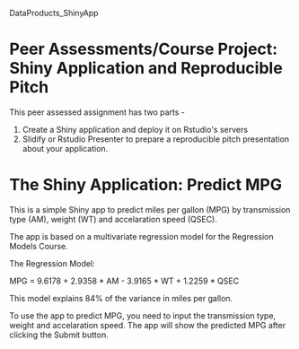 DataProducts_ShinyApp

# Peer Assessments/Course Project: Shiny Application and Reproducible Pitch

This peer assessed assignment has two parts -

1. Create a Shiny application and deploy it on Rstudio's servers
2. Slidify or Rstudio Presenter to prepare a reproducible pitch presentation about your application.

# The Shiny Application: Predict MPG
This is a simple Shiny app to predict miles per gallon (MPG) by transmission type (AM), weight (WT) and accelaration speed (QSEC).

The app is based on a multivariate regression model for the Regression Models Course.

The Regression Model:

MPG = 9.6178 + 2.9358 * AM - 3.9165 * WT + 1.2259 * QSEC

This model explains 84% of the variance in miles per gallon.

To use the app to predict MPG, you need to input the transmission type, weight and accelaration speed. The app will show the predicted MPG after clicking the Submit button.
